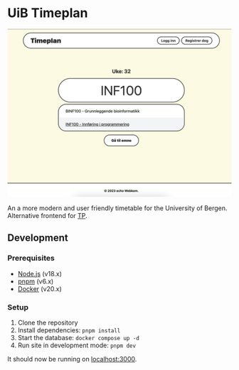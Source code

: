 # UiB Timeplan

![](.github/landing-page.png)

An a more modern and user friendly timetable for the University of Bergen. Alternative frontend for [TP](https://tp.educloud.no/uib/).

## Development

### Prerequisites

- [Node.js](https://nodejs.org/en/) (v18.x)
- [pnpm](https://pnpm.io/) (v6.x)
- [Docker](https://www.docker.com/) (v20.x)

### Setup

1. Clone the repository
2. Install dependencies: `pnpm install`
3. Start the database: `docker compose up -d`
4. Run site in development mode: `pnpm dev`

It should now be running on [localhost:3000](http://localhost:3000/).
